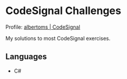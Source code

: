 # CodeSignal Challenges

Profile: [albertoms | CodeSignal](https://app.codesignal.com/profile/albertoms)

My solutions to most CodeSignal exercises. 

## Languages
- C#

